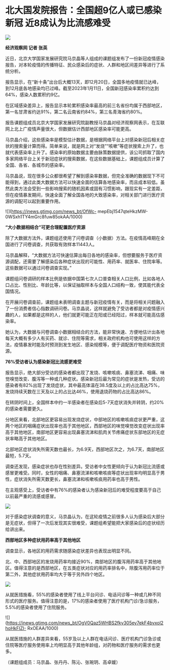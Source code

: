 # 北大国发院报告：全国超9亿人或已感染新冠 近8成认为比流感难受

![](https://inews.gtimg.com/news_bt/ODd2EBnmKukvSL5Sa4y_P07bqjR7bvAZCGg2aHIkMKOksAA/1000)

**经济观察网 记者 张英**

近日，北京大学国家发展研究院马京晶等人组成的课题组发布了一份新冠疫情感染报告，对本轮疫情的传播特征、民众感染后的症状、人群和地区间差异等进行了系统分析。

报告显示，在“新十条”出台后大概13天，即12月20日，全国多地疫情就已达峰，到12月底各地感染均已过峰。截至2023年1月11日，全国新冠感染率累积约达到64%，感染人数累积约9亿。

在区域感染差异上，报告显示本轮累积感染率最高的前三名省份均属于西部地区，第一名甘肃省约达91%，第二名云南省约84%，第三名青海省约80%。

报告课题组成员北京大学国家发展研究院副教授马京晶对经济观察网表示，在互联网上北上广疫情声量很大，但数据估计西部地区感染率可能更高。

马京晶介绍，这些感染率是模型估计数据，是根据网络平台上对感染新冠后相关症状的搜索量计算而得。简单来说，就是网上对“发烧”“咳嗽”等症状搜索上升了，也就代表感染率上升了。感染率的原始数据主要由脉策数据提供，该公司抓取了国内多家网络平台上关于新冠症状的搜索数据，在这些数据基础上，课题组成员计算了全国、各省、各城市的感染率。

马京晶说，现在很多公众都很希望了解到感染率数据，但完全准确的数据现下不可能得到，通过此类大数据方法可以快速全面的估算各地感染率，而且成本较低。虽然此类方法会受到一些影响搜索的随机因素或固有习惯影响，跟现实有一定差距，但在疫情暴发期间，快速全面了解全国各地的大致感染率，对相关部门进行医疗资源的调配可以起到重要作用。

![](https://inews.gtimg.com/news_bt/OfWc-
mepEbj1547qteHkzMW-0WSxh1TY4mGrc8fuw85okAA/1000)

**“大小数据相结合”可更合理配置医疗资源**

除了大数据方法外，课题组还使用了问卷调查（小数据）方法。在疫情高峰期在全国进行了问卷调查，共获取有效样本11443人。

马京晶解释，“大数据方法可快速估算出每日各地的感染率，但想要服务于医疗资源调配，还需要了解感染后各种症状出现的可能性、用药率、就医率、住院率等。这些数据可以通过问卷调查实现。”

课题组问卷调研的样本比例是依据中国第七次人口普查相关人口比例，比如各地人口占比、性别比、年龄比等，以保证抽取样本与全国人口结构一致，使其能代表全国情况。

在开展问卷调查前，课题组未表明调查主题与新冠疫情有关，而是将相关问题融入了一份消费者信心指数调研问卷。马京晶说，这样就避免了受访者都是对疫情感兴趣的人，如果都是这样的人，他们就更可能正在阳或已经阳过，样本就可能高估感染率。

她认为，大数据与问卷调查小数据相结合的方法，能非常快速、方便地估计出各地每天大概有多少人有买药、就诊、住院等需求，相关政府机构也可使用这样的方法，疫情暴发时能及时预测到发生地区、感染规模等，便于调配医疗物资和医院资源。

**76%受访者认为感染新冠比流感更难受**

报告显示，绝大部分受访的感染者都出现了发烧、咳嗽咳痰、鼻塞流涕、咽痛、味觉嗅觉改变、腹泻等一种或几种症状。感染新冠后最为常见的症状是发热，受访的感染者有82%出现了发烧症状，其中最高体温在38.5度及以上的占比高达75%，发烧持续天数在三天及以上的占比达46%，使用退烧药物的占比高达86%。

在转阴时间上，全国样本中约一半感染者在感染后5-7天症状消失并转阴，约20%的感染者需要更久。

分地区来看，北部地区更容易出现发烧症状，中部地区的咳嗽咳痰症状更严重，这两个地区的咽痛症状出现率也高于其他地区，西部地区的味觉嗅觉改变症状出现率高于其他地区，南部地区更容易出现鼻塞流涕和肌肉关节疼痛症状东部地区的无症状率略高于其他地区。

北部地区症状消失所需天数也最长，为6.9天，西部地区次之，为6.7天，南部地区最短，5.7天。

调查还发现，感染症状也存在性别差异。受访者中女性更倾向于认为新冠比流感或感冒更难受。同时，女性的咽痛、鼻塞流涕和咳嗽咳痰等症状出现率均明显高于男性，症状消失所需天数更长，鼻塞流涕和咳嗽咳痰用药率也高于男性。

在主观感受上，受访者中有76%的感染者认为感染新冠后的难受程度要高于自己以前最严重的流感或感冒。

![](https://inews.gtimg.com/news_bt/OWbsWTiEbw0IRbqd_LE_1JpMxmfTAeU5b9ek0PUWNLLIIAA/1000)

对于感染症状调查的意义，马京晶认为，在这轮疫情之前很多人认为感染后大部分是无症状，但得了一次后发现其实很难受，课题组希望能把大家感染后的症状经历给讲出来。

**西部地区多种症状用药率高于其他地区**

调查显示，各地区的用药需求随感染症状差异也表现出明显不同。

北、中、西部地区的发烧用药率均接近90%，南部地区的腹泻用药率高于其他地区。值得注意的是西部地区，在五类症状对应的用药率排名中，除腹泻用药率位于第二外，其他症状用药率均大于等于另外四个地区。

![](https://inews.gtimg.com/news_bt/OIPG7rDCwIoZBq4cyA3eDFkLrc1SGi0GtSaTn4jM1d584AA/1000)

从就医措施看，55%的感染者使用了线上平台问诊、电话问诊等一种或几种不同形式的医疗服务。值得注意的是，17%的感染者使用了医疗机构门诊/急诊服务，5.5%的感染者使用了住院服务。

![](https://inews.gtimg.com/news_bt/OgV0Qaz5WHBS2fky305ey7ekF4bvxol2hoHkFIZI-
RxOEAA/1000)

从就医措施的人群差异来看，55岁及以上人群在电话问诊、医疗机构门诊急诊或住院等医疗服务使用率上均明显高于其他年龄组，对药物和医疗服务的需求也更多。

（课题组成员：马京晶、张丹丹、陈沁、张琬玥、高卓媛）

